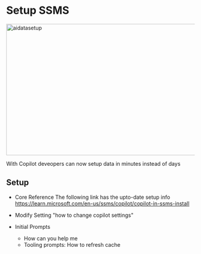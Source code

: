 # Setup SSMS

<img width="572" height="350" alt="aidatasetup" src="https://github.com/user-attachments/assets/38e3ac0f-c914-48d3-81f8-8f55fa8755c7" />

With Copilot deveopers can now setup data in minutes instead of days


## Setup 

* Core Reference
	The following link has the upto-date setup info
	https://learn.microsoft.com/en-us/ssms/copilot/copilot-in-ssms-install

* Modify Setting
	"how to change copilot settings"

* Initial Prompts
	* How can you help me
 	* Tooling prompts: How to refresh cache


